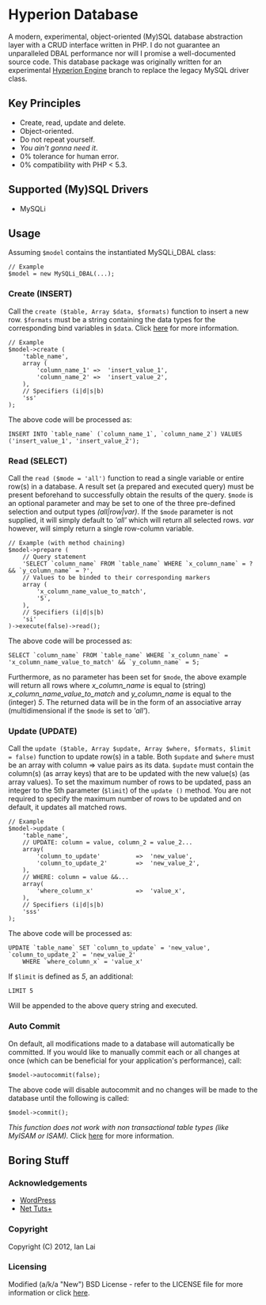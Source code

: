 Hyperion Database
=================

A modern, experimental, object-oriented (My)SQL database abstraction layer with a CRUD interface written in PHP.
I do not guarantee an unparalleled DBAL performance nor will I promise a well-documented source code.
This database package was originally written for an experimental [Hyperion Engine](http://hion.trawl.in) branch to replace the legacy MySQL driver class.

Key Principles
--------------
- Create, read, update and delete.
- Object-oriented.
- Do not repeat yourself.
- _You ain't gonna need it_.
- 0% tolerance for human error.
- 0% compatibility with PHP < 5.3.

Supported (My)SQL Drivers
-------------------------
- MySQLi

Usage
-----
Assuming `$model` contains the instantiated MySQLi_DBAL class:

    // Example
    $model = new MySQLi_DBAL(...);

### Create (INSERT)
Call the `create ($table, Array $data, $formats)` function to insert a new row.
`$formats` must be a string containing the data types for the corresponding bind variables in `$data`.
Click [here](http://my.php.net/manual/en/mysqli-stmt.bind-param.php) for more information.

    // Example
    $model->create (
        'table_name',
        array (
            'column_name_1' =>  'insert_value_1',
            'column_name_2' =>  'insert_value_2',
        ),
        // Specifiers (i|d|s|b)
        'ss'
    );
    
The above code will be processed as:

    INSERT INTO `table_name` (`column_name_1`, `column_name_2`) VALUES ('insert_value_1', 'insert_value_2');

### Read (SELECT)
Call the `read ($mode = 'all')` function to read a single variable or entire row(s) in a database.
A result set (a prepared and executed query) must be present beforehand to successfully obtain the results of the query.
`$mode` is an optional parameter and may be set to one of the three pre-defined selection and output types _(all|row|var)_.
If the `$mode` parameter is not supplied, it will simply default to _'all'_ which will return all selected rows.
_var_ however, will simply return a single row-column variable.

    // Example (with method chaining)
    $model->prepare (
        // Query statement
        'SELECT `column_name` FROM `table_name` WHERE `x_column_name` = ? && `y_column_name` = ?',
        // Values to be binded to their corresponding markers
        array (
            'x_column_name_value_to_match',
            '5',
        ),
        // Specifiers (i|d|s|b)
        'si'
    )->execute(false)->read();

The above code will be processed as:

    SELECT `column_name` FROM `table_name` WHERE `x_column_name` = 'x_column_name_value_to_match' && `y_column_name` = 5;

Furthermore, as no parameter has been set for `$mode`, the above example will return all rows where _x_column_name_ is equal to (string) _x_column_name_value_to_match_
and _y_column_name_ is equal to the (integer) _5_.
The returned data will be in the form of an associative array (multidimensional if the `$mode` is set to _'all'_).

### Update (UPDATE)
Call the `update ($table, Array $update, Array $where, $formats, $limit = false)` function to update row(s) in a table.
Both `$update` and `$where` must be an array with column => value pairs as its data.
`$update` must contain the column(s) (as array keys) that are to be updated with the new value(s) (as array values).
To set the maximum number of rows to be updated, pass an integer to the 5th parameter (`$limit`) of the `update ()` method.
You are not required to specify the maximum number of rows to be updated and on default, it updates all matched rows.

    // Example
    $model->update (
        'table_name',
        // UPDATE: column = value, column_2 = value_2...
        array(
            'column_to_update'		    =>	'new_value',
            'column_to_update_2'		=>  'new_value_2',
        ),
        // WHERE: column = value &&...
        array(
            'where_column_x'	    	=>	'value_x',
        ),
        // Specifiers (i|d|s|b)
        'sss'
    );

The above code will be processed as:

    UPDATE `table_name` SET `column_to_update` = 'new_value', `column_to_update_2` = 'new_value_2'
        WHERE `where_column_x` = 'value_x'

If `$limit` is defined as _5_, an additional:

    LIMIT 5

Will be appended to the above query string and executed.

### Auto Commit
On default, all modifications made to a database will automatically be committed.
If you would like to manually commit each or all changes at once (which can be beneficial for your application's performance), call:

    $model->autocommit(false);
    
The above code will disable autocommit and no changes will be made to the database until the following is called:

    $model->commit();
    
_This function does not work with non transactional table types (like MyISAM or ISAM)._
Click [here](http://php.net/manual/en/mysqli.autocommit.php) for more information.

Boring Stuff
------------
### Acknowledgements
- [WordPress](http://www.wordpress.org)
- [Net Tuts+](http://net.tutsplus.com)

### Copyright
Copyright (C) 2012, Ian Lai

### Licensing
Modified (a/k/a "New") BSD License - refer to the LICENSE file for more information or click [here](http://www.opensource.org/licenses/bsd-3-clause).